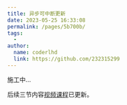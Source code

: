 ```yaml
---
title: 异步可中断更新
date: 2023-05-25 16:33:08
permalink: /pages/5b700b/
tags:
  - 
author: 
  name: coderlhd
  link: https://github.com/232315299
---
```

施工中...

后续三节内容[视频课程](https://ke.segmentfault.com/course/1650000023864436)已更新。